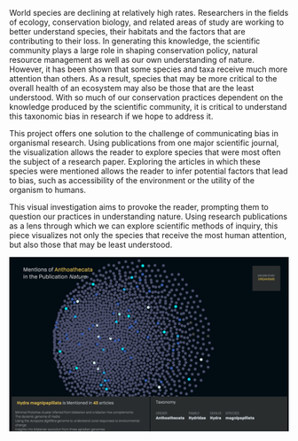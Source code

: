 World species are declining at relatively high rates. Researchers in the fields of ecology, conservation biology, and related areas of study are working to better understand species, their habitats and the factors that are contributing to their loss. In generating this knowledge, the scientific community plays a large role in shaping conservation policy, natural resource management as well as our own understanding of nature. However, it has been shown that some species and taxa receive much more attention than others. As a result, species that may be more critical to the overall health of an ecosystem may also be those that are the least understood. With so much of our conservation practices dependent on the knowledge produced by the scientific community, it is critical to understand this taxonomic bias in research if we hope to address it.

This project offers one solution to the challenge of communicating bias in organismal research. Using publications from one major scientific journal, the visualization allows the reader to explore species that were most often the subject of a research paper. Exploring the articles in which these species were mentioned allows the reader to infer potential factors that lead to bias, such as accessibility of the environment or the utility of the organism to humans.  

This visual investigation aims to provoke the reader, prompting them to question our practices in understanding nature. Using research publications as a lens through which we can explore scientific methods of inquiry, this piece visualizes not only the species that receive the most human attention, but also those that may be least understood.




![screenshot](screenshot.png)
